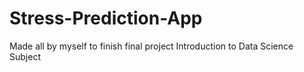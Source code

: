 # Stress-Prediction-App

Made all by myself to finish final project Introduction to Data Science Subject
